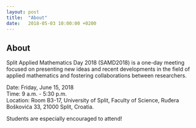 ```yaml
---
layout: post
title:  "About"
date:   2018-05-03 10:00:00 +0200
---
```


## About

Split Applied Mathematics Day 2018 (SAMD2018) is a one-day meeting focused on presenting new ideas and recent developments in the field of applied mathematics and fostering collaborations between researchers.

Date: Friday, June 15, 2018  
Time: 9 a.m. - 5:30 p.m.  
Location: Room B3-17, University of Split,
Faculty of Science, Ruđera Boškovića 33, 21000 Split, Croatia.

Students are especially encouraged to attend!
